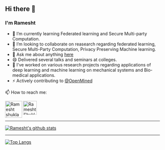 ## Hi there 👋


### I'm Ramesht


- 🔭 I’m currently learning Federated learning and Secure Multi-party Computation.
- 👯 I’m looking to collaborate on reasearch regarding federated learning, Secure Multi-Party Computation, Privacy Preserving Machine learning.
- 💬 Ask me about anything [here](https://github.com/ramesht007/ramesht007/issues/1)
- 😄 Delivered several talks and seminars at colleges.
- 🌱 I've worked on various research projects regarding applications of deep learning and machine learning on mechanical systems and Bio-medical applications.
- ⚡ Actively contributing to [@OpenMined](https://github.com/OpenMined)


📫 How to reach me: 

<a href="https://www.linkedin.com/in/ramesht-3704">
  <img align="left" alt="Ramesht shukla | Linkedin" width="55px" src="https://raw.githubusercontent.com/ramesht007/ramesht007/master/assets/linkedIN.svg" />
</a>
<a href="https://twitter.com/rameshtshukla">
  <img align="left" alt="Ramesht Shukla | twitter" width="45px" src="https://raw.githubusercontent.com/ramesht007/ramesht007/master/assets/twitter.svg" />
</a>

<br />
<br />
<br />

---

[![Ramesht's github stats](https://github-readme-stats.vercel.app/api?username=ramesht007&count_private=true&show_icons=true&hide_border=true)](https://github.com/anuraghazra/github-readme-stats)

---

[![Top Langs](https://github-readme-stats.vercel.app/api/top-langs/?username=ramesht007&layout=compact&hide_border=true)](https://github.com/anuraghazra/github-readme-stats)



<!-- 🌱 I’m currently learning ...- 👯 I’m looking to collaborate on ...- 🤔 I’m looking for help with ...-->
